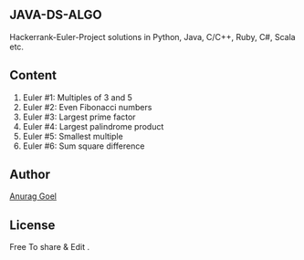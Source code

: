 ## JAVA-DS-ALGO
Hackerrank-Euler-Project solutions in Python, Java, C/C++, Ruby, C#, Scala etc.

## Content
1. Euler #1: Multiples of 3 and 5
2. Euler #2: Even Fibonacci numbers
3. Euler #3: Largest prime factor
4. Euler #4: Largest palindrome product
5. Euler #5: Smallest multiple
6. Euler #6: Sum square difference

## Author
[Anurag Goel](http://www.anuraggoel.in)

## License
Free To share & Edit .
